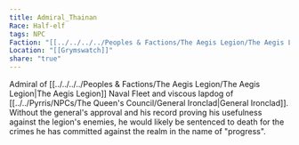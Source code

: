 ```yaml
---
title: Admiral_Thainan
Race: Half-elf
tags: NPC
Faction: "[[../../../../Peoples & Factions/The Aegis Legion/The Aegis Legion|The Aegis Legion]]"
Location: "[[Grymswatch]]"
share: "true"
---
```



Admiral of [[../../../../Peoples & Factions/The Aegis Legion/The Aegis Legion|The Aegis Legion]] Naval Fleet and viscous lapdog of [[../../Pyrris/NPCs/The Queen's Council/General Ironclad|General Ironclad]]. Without the general's approval and his record proving his usefulness against the legion's enemies, he would likely be sentenced to death for the crimes he has committed against the realm in the name of "progress". 